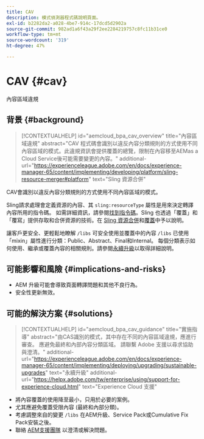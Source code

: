 ```yaml
---
title: CAV
description: 模式偵測器程式碼說明頁面。
exl-id: b2282da2-a028-4be7-914c-17dcd5d2902a
source-git-commit: 982ad1a6f43a29f2ee2284219757c8fc11b31ce0
workflow-type: tm+mt
source-wordcount: '319'
ht-degree: 47%

---
```


# CAV {#cav}

內容區域違規

## 背景 {#background}

>[!CONTEXTUALHELP]
>id="aemcloud_bpa_cav_overview"
>title="內容區域違規"
>abstract="CAV 程式碼會識別以違反內容分類規則的方式使用不同內容區域的模式。此違規資訊會提供覆蓋的總覽，限制在內容移至AEMas a Cloud Service後可能需要變更的內容。"
>additional-url="https://experienceleague.adobe.com/en/docs/experience-manager-65/content/implementing/developing/platform/sling-resource-merger#platform" text="Sling 資源合併"

CAV會識別以違反內容分類規則的方式使用不同內容區域的模式。

Sling請求處理會定義資源的內容、其 `sling:resourceType` 屬性是用來決定轉譯內容所用的指令碼。 如需詳細資訊，請參閱[找到指令碼](https://experienceleague.adobe.com/en/docs/experience-manager-65/content/implementing/developing/introduction/the-basics#locating-the-script)。Sling 也透過「覆蓋」和「覆寫」提供存取和合併資源的技術。在 [Sling 資源合併](https://experienceleague.adobe.com/en/docs/experience-manager-65/content/implementing/developing/platform/sling-resource-merger)和[覆蓋](https://experienceleague.adobe.com/en/docs/experience-manager-65/content/implementing/developing/platform/overlays)中予以說明。

讓客戶更安全、更輕鬆地瞭解 `/libs` 可安全使用並覆蓋中的內容 `/libs` 已使用「mixin」屬性進行分類：Public、Abstract、Final和Internal。 每個分類表示如何使用、繼承或覆蓋內容的相關規則。請參閱[永續升級](https://experienceleague.adobe.com/en/docs/experience-manager-65/content/implementing/deploying/upgrading/sustainable-upgrades)以取得詳細說明。

## 可能影響和風險 {#implications-and-risks}

* AEM 升級可能會導致頁面轉譯問題和其他不良行為。
* 安全性更新無效。

## 可能的解決方案 {#solutions}

>[!CONTEXTUALHELP]
>id="aemcloud_bpa_cav_guidance"
>title="實施指導"
>abstract="由CAS識別的模式，其中存在不同的內容區域違規，應進行審查。 應避免最終和內部內容分類區域。 請聯繫 Adobe 支援以尋求協助與澄清。"
>additional-url="https://experienceleague.adobe.com/en/docs/experience-manager-65/content/implementing/deploying/upgrading/sustainable-upgrades" text="永續升級"
>additional-url="https://helpx.adobe.com/tw/enterprise/using/support-for-experience-cloud.html" text="Experience Cloud 支援"

* 將內容覆蓋的使用降至最小，只用於必要的案例。
* 尤其應避免覆蓋受限內容 (最終和內部分類)。
* 考慮調整來自的變更 `/libs` 在AEM升級、Service Pack或Cumulative Fix Pack安裝之後。
* 聯絡 [AEM支援團隊](https://helpx.adobe.com/tw/enterprise/using/support-for-experience-cloud.html) 以澄清或解決問題。

